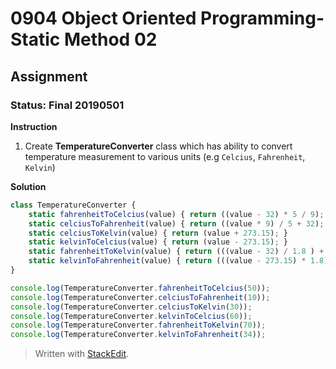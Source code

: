# 0904 Object Oriented Programming- Static Method 02
## Assignment
### Status: Final 20190501

**Instruction**
 1. Create **TemperatureConverter** class which has ability to convert temperature measurement to various units (e.g `Celcius`, `Fahrenheit`, `Kelvin`)

**Solution**
```JavaScript
class TemperatureConverter {
	static fahrenheitToCelcius(value) {	return ((value - 32) * 5 / 9);	}
	static celciusToFahrenheit(value) {	return ((value * 9) / 5 + 32);	}
	static celciusToKelvin(value) {	return (value + 273.15); }
	static kelvinToCelcius(value) {	return (value - 273.15); }
	static fahrenheitToKelvin(value) { return (((value - 32) / 1.8 ) + 273.15); }
	static kelvinToFahrenheit(value) { return (((value - 273.15) * 1.8) + 32); }
}

console.log(TemperatureConverter.fahrenheitToCelcius(50));
console.log(TemperatureConverter.celciusToFahrenheit(10));
console.log(TemperatureConverter.celciusToKelvin(30));
console.log(TemperatureConverter.kelvinToCelcius(60));
console.log(TemperatureConverter.fahrenheitToKelvin(70));
console.log(TemperatureConverter.kelvinToFahrenheit(34));
```

> Written with [StackEdit](https://stackedit.io/).